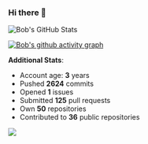 ### Hi there 👋

![Bob's GitHub Stats](https://github-readme-stats.vercel.app/api?username=Bobthesoftwaredeveloper&show_icons=true&count_private=true&theme=react&hide=stars,prs,issues,contribs)

[![Bob's github activity graph](https://activity-graph.herokuapp.com/graph?username=BobTheSoftwareDeveloper&theme=react-dark)](https://github.com/ashutosh00710/github-readme-activity-graph)

**Additional Stats**:
- Account age: **3** years
- Pushed **2624** commits
- Opened **1** issues
- Submitted **125** pull requests
- Own **50** repositories
- Contributed to **36** public repositories

![](https://komarev.com/ghpvc/?username=BobTheSoftwareDeveloper)
